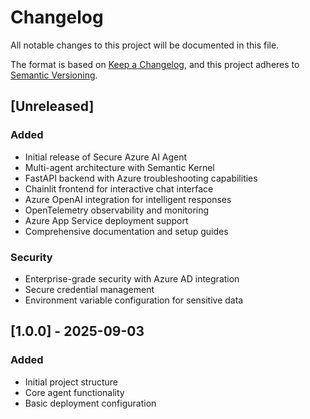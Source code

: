 # Changelog

All notable changes to this project will be documented in this file.

The format is based on [Keep a Changelog](https://keepachangelog.com/en/1.0.0/),
and this project adheres to [Semantic Versioning](https://semver.org/spec/v2.0.0.html).

## [Unreleased]

### Added
- Initial release of Secure Azure AI Agent
- Multi-agent architecture with Semantic Kernel
- FastAPI backend with Azure troubleshooting capabilities
- Chainlit frontend for interactive chat interface
- Azure OpenAI integration for intelligent responses
- OpenTelemetry observability and monitoring
- Azure App Service deployment support
- Comprehensive documentation and setup guides

### Security
- Enterprise-grade security with Azure AD integration
- Secure credential management
- Environment variable configuration for sensitive data

## [1.0.0] - 2025-09-03

### Added
- Initial project structure
- Core agent functionality
- Basic deployment configuration

